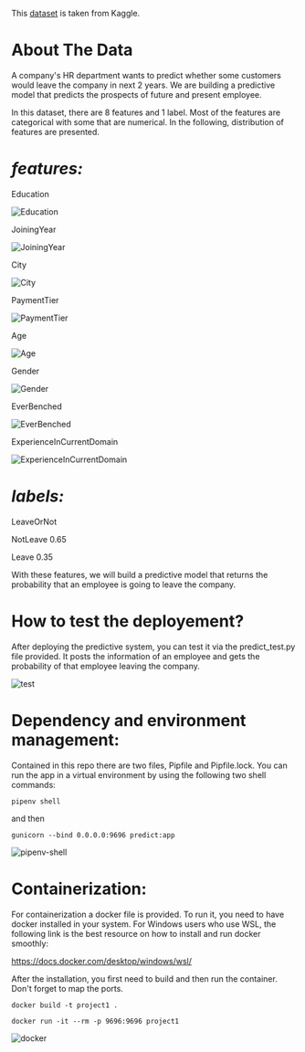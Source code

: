 This [dataset](https://www.kaggle.com/tejashvi14/employee-future-prediction) is taken from Kaggle. 

# About The Data

A company's HR department wants to predict whether some customers would leave the company in next 2 years. We are building a predictive model that predicts the prospects of future and present employee.

In this dataset, there are 8 features and 1 label. Most of the features are categorical with some that are numerical. In the following, distribution of features are presented. 

# *features:* 

Education

![Education](https://github.com/AliAmini7/ml-zoom/blob/main/project%201/figures/Education.png)

JoiningYear

![JoiningYear](https://github.com/AliAmini7/ml-zoom/blob/main/project%201/figures/joining_year.png)

City

![City](https://github.com/AliAmini7/ml-zoom/blob/main/project%201/figures/city.png)

PaymentTier

![PaymentTier](https://github.com/AliAmini7/ml-zoom/blob/main/project%201/figures/payment.png)

Age

![Age](https://github.com/AliAmini7/ml-zoom/blob/main/project%201/figures/age.png)

Gender

![Gender](https://github.com/AliAmini7/ml-zoom/blob/main/project%201/figures/gender.png)

EverBenched

![EverBenched](https://github.com/AliAmini7/ml-zoom/blob/main/project%201/figures/ever_benched.png)

ExperienceInCurrentDomain

![ExperienceInCurrentDomain](https://github.com/AliAmini7/ml-zoom/blob/main/project%201/figures/exp.png)


# *labels:* 

LeaveOrNot

NotLeave    0.65

Leave       0.35


With these features, we will build a predictive model that returns the probability that an employee is going to leave the company.


# How to test the deployement?
After deploying the predictive system, you can test it via the predict_test.py file provided. It posts the information of an employee and gets the probability of that employee leaving the company. 

![test](https://github.com/AliAmini7/ml-zoom/blob/main/project%201/screenshots/predict_test.jpg)


# Dependency and environment management:
Contained in this repo there are two files, Pipfile and Pipfile.lock. You can run the app in a virtual environment by using the following two shell commands:

```console
pipenv shell
```

and then

```console
gunicorn --bind 0.0.0.0:9696 predict:app
```

![pipenv-shell](https://github.com/AliAmini7/ml-zoom/blob/main/project%201/screenshots/pipenv-shell.jpg)


# Containerization:
For containerization a docker file is provided. To run it, you need to have docker installed in your system. For Windows users who use WSL, the following link is the best resource on how to install and run docker smoothly:

https://docs.docker.com/desktop/windows/wsl/ 

After the installation, you first need to build and then run the container. Don't forget to map the ports.

```console
docker build -t project1 .
```

```console
docker run -it --rm -p 9696:9696 project1
```

![docker](https://github.com/AliAmini7/ml-zoom/blob/main/project%201/screenshots/docker.jpg)

